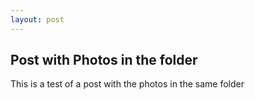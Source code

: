 ```yaml
---
layout: post
---
```

## Post with Photos in the folder

This is a test of a post with the photos in the same folder

